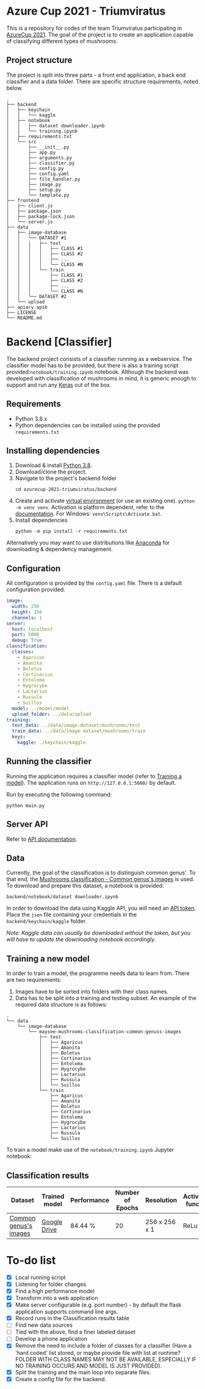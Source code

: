 # Azure Cup 2021 - Triumviratus

This is a repository for codes of the team Triumviratus participating in [AzureCup 2021](https://azurecup.cz/). The goal
of the project is to create an application capable of classifying different types of mushrooms.

## Project structure

The project is split into three parts - a front end application, a back end classifier and a data folder. There are
specific structure requirements, noted below.

```
.
├── backend
│   ├── keychain
│   │   └── kaggle
│   ├── notebook
│   │   ├── dataset downloader.ipynb
│   │   └── training.ipynb
│   ├── requirements.txt
│   └── src
│       ├── __init__.py
│       ├── app.py
│       ├── arguments.py
│       ├── classifier.py
│       ├── config.py
│       ├── config.yaml
│       ├── file_handler.py
│       ├── image.py
│       ├── setup.py
│       └── template.py
├── frontend
│   ├── client.js
│   ├── package.json
│   ├── package-lock.json
│   └── server.js
├── data
│   ├── image-database
│   │   └── DATASET #1
│   │   │   ├── test
│   │   │   │   ├── CLASS #1
│   │   │   │   ├── CLASS #2
│   │   │   │   ├── ...
│   │   │   │   └── CLASS #N
│   │   │   └── train
│   │   │       ├── CLASS #1
│   │   │       ├── CLASS #2
│   │   │       ├── ...
│   │   │       └── CLASS #N
│   │   └── DATASET #2
│   └── upload
├── apiary.apib
├── LICENSE
└── README.md
```

# Backend [Classifier]

The backend project consists of a classifier running as a webservice. The classifier model has to be provided, but there
is also a training script provided:`notebook/training.ipynb` notebook. Although the backend was developed with classification of mushrooms in
mind, it is generic enough to support and run any [Keras](https://keras.io/) out of the box.

## Requirements

* Python 3.8.x
* Python dependencies can be installed using the provided `requirements.txt`

## Installing dependencies

1. Download & install [Python 3.8](https://www.python.org/downloads/).
1. Download/clone the project.
1. Navigate to the project's backend folder
    ```
    cd azurecup-2021-triumviratus/backend
    ```
1. Create and activate [virtual environment](https://docs.python.org/3/tutorial/venv.html) (or use an existing one).
   `python -m venv venv`. Activation is platform dependent, refer to
   the [documentation](https://docs.python.org/3/tutorial/venv.html#creating-virtual-environments). For
   Windows: `venv\Scripts\Activate.bat`.
1. Install dependencies
    ```
    python -m pip install -r requirements.txt
    ```

Alternatively you may want to use distributions like [Anaconda](https://www.anaconda.com/) for downloading & dependency
management.

## Configuration

All configuration is provided by the `config.yaml` file. There is a default configuration provided.

```yaml
image:
  width: 256
  height: 256
  channels: 1
server:
  host: localhost
  port: 5000
  debug: True
classification:
  classes:
    - Agaricus
    - Amanita
    - Boletus
    - Cortinarius
    - Entoloma
    - Hygrocybe
    - Lactarius
    - Russula
    - Suillus
  model: ../model/model
  upload_folder: ../data/upload
training:
  test_data: ../data/image-dataset/mushrooms/test
  train_data: ../data/image-dataset/mushrooms/train
  keys:
    kaggle: ./keychain/kaggle
```

## Running the classifier

Running the application requires a classifier model (refer to [Training a model](#Training-a-new-model)). The
application runs on `http://127.0.0.1:5000/` by default.

Run by executing the following command:

```
python main.py
```

## Server API

Refer to [API documentation](https://github.com/weirdwizardthomas/azurecup-2021-triumviratus/blob/main/apiary.apib).

## Data

Currently, the goal of the classification is to distinguish common genus'. To that end,
the [Mushrooms classification - Common genus's images](https://www.kaggle.com/maysee/mushrooms-classification-common-genuss-images)
is used. To download and prepare this dataset, a notebook is provided:

```
backend/notebook/dataset downloader.ipynb
```

In order to download the data using Kaggle API, you will need an [API token](https://www.kaggle.com/docs/api). Place
the `json` file containing your credentials in the `backend/keychain/kaggle`
folder.

*Note: Kaggle data can usually be downloaded without the token, but you will have to update the downloading notebook
accordingly.*

## Training a new model

In order to train a model, the programme needs data to learn from. There are two requirements:

1. Images have to be sorted into folders with their class names.
1. Data has to be split into a training and testing subset. An example of the required data structure is as follows:

```
.
└── data
    └── image-database
        └── maysee-mushrooms-classification-common-genuss-images
            ├── test
            │   ├── Agaricus
            │   ├── Amanita
            │   ├── Boletus
            │   ├── Cortinarius
            │   ├── Entoloma
            │   ├── Hygrocybe
            │   ├── Lactarius
            │   ├── Russula
            │   └── Suillus
            └── train
                ├── Agaricus
                ├── Amanita
                ├── Boletus
                ├── Cortinarius
                ├── Entoloma
                ├── Hygrocybe
                ├── Lactarius
                ├── Russula
                └── Suillus
```

To train a model make use of the `notebook/training.ipynb` Jupyter notebook:

## Classification results

| Dataset | Trained model | Performance | Number of Epochs | Resolution | Activation function | Momentum | Batch size | Learn rate |
| ------- | ------------- | ----------- | ---------------- | ---------- | ------------------- | -------- | ---------- | ---------- |
| [Common genus's images](https://www.kaggle.com/maysee/mushrooms-classification-common-genuss-images) | [Google Drive](https://drive.google.com/file/d/14QBhzjtZ7A3smRxOksao4hOAbziE1Fub/view?usp=sharing)       | 84.44 %     | 20               | 256 x 256 x 1 | ReLu                | ...      | 128        | ...        |


# To-do list
- [x] Local running script
- [x] Listening for folder changes
- [x] Find a high performance model
- [x] Transform into a web application
- [x] Make server configurable (e.g. port number) - by default the flask application supports command line args.  
- [x] Record runs in the Classification results table
- [ ] Find new data sources
- [ ] Tied with the above, find a finer labeled dataset
- [ ] Develop a phone application
- [x] Remove the need to include a folder of classes for a classifier (Have a 'hard coded' list stored, or maybe provide
  file with list at runtime? FOLDER WITH CLASS NAMES MAY NOT BE AVAILABLE, ESPECIALLY IF NO TRAINING OCCURS AND MODEL IS
  JUST PROVIDED).
- [x] Split the training and the main loop into separate files.
- [x] Create a config file for the backend.
